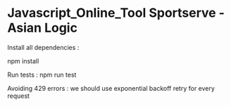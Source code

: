 # Javascript_Online_Tool Sportserve - Asian Logic

Install all dependencies : 

npm install 


Run tests : 
npm run test


Avoiding 429 errors : we should use exponential backoff retry for every request

